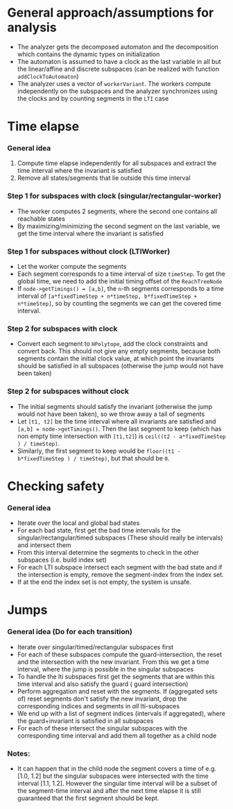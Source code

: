 # General approach/assumptions for analysis

* The analyzer gets the decomposed automaton and the decomposition which contains the dynamic types on initialization
* The automaton is assumed to have a clock as the last variable in all but the linear/affine and
  discrete subspaces (can be realized with function `addClockToAutomaton`)
* The analyzer uses a vector of `workerVariant`. The workers compute independently on the subspaces and the analyzer
  synchronizes
  using the clocks and by counting segments in the `LTI` case

# Time elapse

### General idea

1. Compute time elapse independently for all subspaces and extract the time interval where
   the invariant is satisfied
2. Remove all states/segments that lie outside this time interval

### Step 1 for subspaces with clock (singular/rectangular-worker)

* The worker computes 2 segments, where the second one contains all reachable states
* By maximizing/minimizing the second segment on the last variable, we get the time interval
  where the invariant is satisfied

### Step 1 for subspaces without clock (LTIWorker)

* Let the worker compute the segments
* Each segment corresponds to a time interval of size `timeStep`. To get the global time, we need
  to add the initial timing offset of the `ReachTreeNode`
* If `node->getTimings() = [a,b]`, the `n`-th segments corresponds to a time interval of
  `[a*fixedTimeStep + n*timeStep, b*fixedTimeStep + n*timeStep]`, so by counting the segments
  we can get the covered time interval.

### Step 2 for subspaces with clock

* Convert each segment to `HPolytope`, add the clock constraints and convert back. This should not give any empty
  segments, because both segments contain the initial clock value, at which point the invariants
  should be satisfied in all subspaces (otherwise the jump would not have been taken)

### Step 2 for subspaces without clock

* The initial segments should satisfy the invariant (otherwise the jump would not have been taken),
  so we throw away a tail of segments
* Let `[t1, t2]` be the time interval where all invariants are satisfied and `[a,b] = node->getTimings()`.
  Then the last segment to keep (which has non empty time intersection with `[t1,t2]`) is
  `ceil((t2 - a*fixedTimeStep ) / timeStep)`.
* Similarly, the first segment to keep would be `floor((t1 - b*fixedTimeStep ) / timeStep)`,
  but that should be `0`.

# Checking safety

### General idea

* Iterate over the local and global bad states
* For each bad state, first get the bad time intervals for the singular/rectangular/timed subspaces
  (These should really be intervals) and intersect them
* From this interval determine the segments to check in the other subspaces (i.e. build index set)
* For each LTI subspace intersect each segment with the bad state and if the intersection is empty,
  remove the segment-index from the index set.
* If at the end the index set is not empty, the system is unsafe.

# Jumps

### General idea (Do for each transition)

* Iterate over singular/timed/rectangular subspaces first
* For each of these subspaces compute the guard-intersection, the reset and the intersection with the
  new invariant. From this we get a time interval, where the jump is possible in the singular subspaces
* To handle the lti subspaces first get the segments that are within this time interval and also satisfy the guard (
  guard intersection)
* Perform aggregation and reset with the segments. If (aggregated sets of) reset segments don't satisfy
  the new invariant, drop the corresponding indices and segments in *all* lti-subspaces
* We end up with a list of segment indices (intervals if aggregated), where the guard+invariant is satisfied
  in all subspaces
* For each of these intersect the singular subspaces with the corresponding time interval and add them
  all together as a child node

### Notes:

* It can happen that in the child node the segment covers a time of e.g. [1.0, 1.2] but the singular
  subspaces were intersected with the time interval [1.1, 1.2]. However the singular time interval
  will be a subset of the segment-time interval and after the next time elapse it is still guaranteed
  that the first segment should be kept.